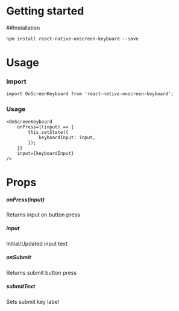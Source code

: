 # Getting started
##Installation
```
npm install react-native-onscreen-keyboard --save
```
# Usage

### Import
```
import OnScreenKeyboard from 'react-native-onscreen-keyboard';
```

### Usage
```
<OnScreenKeyboard
    onPress={(input) => {
        this.setState({
            keyboardInput: input,
        });
    }}
    input={keyboardInput}
/>
```

# Props
##### onPress(input)
Returns input on button press

##### input
Initial/Updated input text

##### onSubmit
Returns submit button press

##### submitText
Sets submit key label



